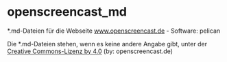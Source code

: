 # openscreencast_md
*.md-Dateien für die Webseite www.openscreencast.de - Software: pelican

Die *.md-Dateien stehen, wenn es keine andere Angabe gibt, unter der [Creative Commons-Lizenz by 4.0](https://creativecommons.org/licenses/by/4.0/) (by: openscreencast.de)
